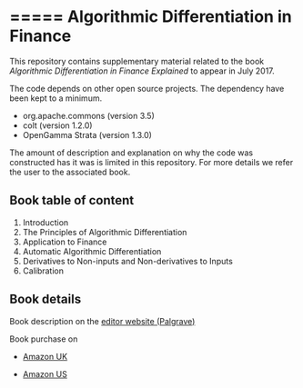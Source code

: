 =====
Algorithmic Differentiation in Finance
=====

This repository contains supplementary material related to the book
*Algorithmic Differentiation in Finance Explained* to appear in July 2017.

The code depends on other open source projects. The dependency have been kept to a minimum.
 - org.apache.commons (version 3.5)
 - colt (version 1.2.0)
 - OpenGamma Strata (version 1.3.0)

The amount of description and explanation on why the code was constructed has it was 
is limited in this repository. For more details we refer the user to the associated book.

Book table of content
---------------------
1. Introduction
2. The Principles of Algorithmic Differentiation
3. Application to Finance
4. Automatic Algorithmic Differentiation
5. Derivatives to Non-inputs and Non-derivatives to Inputs
6. Calibration

Book details
------------

Book description on the [editor website (Palgrave)](https://www.palgrave.com/gp/book/9783319539782)

Book purchase on 

- [Amazon UK](https://www.amazon.co.uk/Algorithmic-Differentiation-Explained-Financial-Engineering/dp/3319539787/)

- [Amazon US](https://www.amazon.com/Algorithmic-Differentiation-Explained-Financial-Engineering/dp/3319539787/)